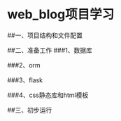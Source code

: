 # web_blog项目学习

##一、项目结构和文件配置

##二、准备工作
###1、数据库

###2、orm

###3、flask

###4、css静态库和html模板

##三、初步运行



